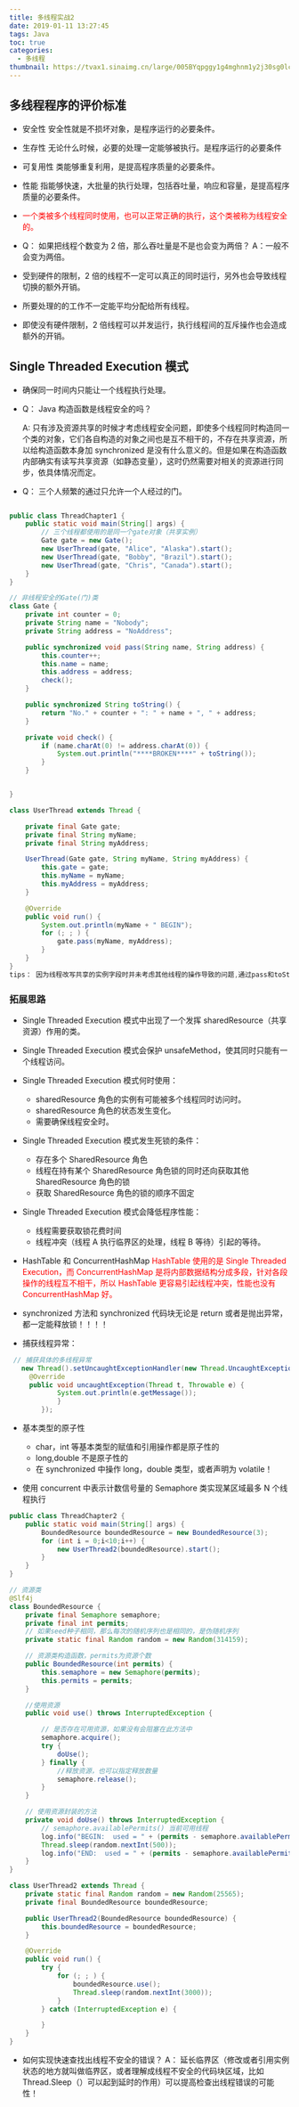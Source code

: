 ```yaml
---
title: 多线程实战2
date: 2019-01-11 13:27:45
tags: Java
toc: true
categories:
  - 多线程
thumbnail: https://tvax1.sinaimg.cn/large/005BYqpggy1g4mghnm1y2j30sg0lcaan.jpg
---
```


## 多线程程序的评价标准

- 安全性
  安全性就是不损坏对象，是程序运行的必要条件。

- 生存性
  无论什么时候，必要的处理一定能够被执行。是程序运行的必要条件
- 可复用性
  类能够重复利用，是提高程序质量的必要条件。
<!-- more -->
- 性能
  指能够快速，大批量的执行处理，包括吞吐量，响应和容量，是提高程序质量的必要条件。

- <font color="red">一个类被多个线程同时使用，也可以正常正确的执行，这个类被称为线程安全的。</font>

- Q： 如果把线程个数变为 2 倍，那么吞吐量是不是也会变为两倍？
  A：一般不会变为两倍。
- 受到硬件的限制，2 倍的线程不一定可以真正的同时运行，另外也会导致线程切换的额外开销。
- 所要处理的的工作不一定能平均分配给所有线程。
- 即使没有硬件限制，2 倍线程可以并发运行，执行线程间的互斥操作也会造成额外的开销。


## Single Threaded Execution 模式

- 确保同一时间内只能让一个线程执行处理。

- Q： Java 构造函数是线程安全的吗？

  A: 只有涉及资源共享的时候才考虑线程安全问题，即使多个线程同时构造同一个类的对象，它们各自构造的对象之间也是互不相干的，不存在共享资源，所以给构造函数本身加 synchronized 是没有什么意义的。但是如果在构造函数内部确实有读写共享资源（如静态变量），这时仍然需要对相关的资源进行同步，依具体情况而定。

- Q： 三个人频繁的通过只允许一个人经过的门。

```java

public class ThreadChapter1 {
    public static void main(String[] args) {
	    // 三个线程都使用的是同一个gate对象（共享实例）
        Gate gate = new Gate();
        new UserThread(gate, "Alice", "Alaska").start();
        new UserThread(gate, "Bobby", "Brazil").start();
        new UserThread(gate, "Chris", "Canada").start();
    }
}

// 非线程安全的Gate(门)类
class Gate {
    private int counter = 0;
    private String name = "Nobody";
    private String address = "NoAddress";

    public synchronized void pass(String name, String address) {
        this.counter++;
        this.name = name;
        this.address = address;
        check();
    }

    public synchronized String toString() {
        return "No." + counter + ": " + name + ", " + address;
    }

    private void check() {
        if (name.charAt(0) != address.charAt(0)) {
            System.out.println("****BROKEN****" + toString());
        }
    }


}

class UserThread extends Thread {

    private final Gate gate;
    private final String myName;
    private final String myAddress;

    UserThread(Gate gate, String myName, String myAddress) {
        this.gate = gate;
        this.myName = myName;
        this.myAddress = myAddress;
    }

    @Override
    public void run() {
        System.out.println(myName + " BEGIN");
        for (; ; ) {
            gate.pass(myName, myAddress);
        }
    }
}
tips： 因为线程改写共享的实例字段时并未考虑其他线程的操作导致的问题,通过pass和toString同步方法即可
```

### 拓展思路

- Single Threaded Execution 模式中出现了一个发挥 sharedResource（共享资源）作用的类。

- Single Threaded Execution 模式会保护 unsafeMethod，使其同时只能有一个线程访问。

- Single Threaded Execution 模式何时使用：
  - sharedResource 角色的实例有可能被多个线程同时访问时。
  - sharedResource 角色的状态发生变化。
  - 需要确保线程安全时。
- Single Threaded Execution 模式发生死锁的条件：

  - 存在多个 SharedResource 角色
  - 线程在持有某个 SharedResource 角色锁的同时还向获取其他 SharedResource 角色的锁
  - 获取 SharedResource 角色的锁的顺序不固定

- Single Threaded Execution 模式会降低程序性能：

  - 线程需要获取锁花费时间
  - 线程冲突（线程 A 执行临界区的处理，线程 B 等待）引起的等待。

- HashTable 和 ConcurrentHashMap
  <font color="red">HashTable 使用的是 Single Threaded Execution，而 ConcurrentHashMap 是将内部数据结构分成多段，针对各段操作的线程互不相干，所以 HashTable 更容易引起线程冲突，性能也没有 ConcurrentHashMap 好。</font>

- synchronized 方法和 synchronized 代码块无论是 return 或者是抛出异常，都一定能释放锁！！！！

- 捕获线程异常：

```java
 // 捕获具体的多线程异常
   new Thread().setUncaughtExceptionHandler(new Thread.UncaughtExceptionHandler() {
     @Override
     public void uncaughtException(Thread t, Throwable e) {
            System.out.println(e.getMessage());
            }
        });
```

- 基本类型的原子性

  - char，int 等基本类型的赋值和引用操作都是原子性的
  - long,double 不是原子性的
  - 在 synchronized 中操作 long，double 类型，或者声明为 volatile！

- 使用 concurrent 中表示计数信号量的 Semaphore 类实现某区域最多 N 个线程执行

```java
public class ThreadChapter2 {
    public static void main(String[] args) {
        BoundedResource boundedResource = new BoundedResource(3);
        for (int i = 0;i<10;i++) {
            new UserThread2(boundedResource).start();
        }
    }
}

// 资源类
@Slf4j
class BoundedResource {
    private final Semaphore semaphore;
    private final int permits;
    // 如果seed种子相同，那么每次的随机序列也是相同的，是伪随机序列
    private static final Random random = new Random(314159);

    // 资源类构造函数，permits为资源个数
    public BoundedResource(int permits) {
        this.semaphore = new Semaphore(permits);
        this.permits = permits;
    }

    //使用资源
    public void use() throws InterruptedException {

        // 是否存在可用资源，如果没有会阻塞在此方法中
        semaphore.acquire();
        try {
            doUse();
        } finally {
            //释放资源，也可以指定释放数量
            semaphore.release();
        }
    }

    // 使用资源封装的方法
    private void doUse() throws InterruptedException {
        // semaphore.availablePermits() 当前可用线程
        log.info("BEGIN:  used = " + (permits - semaphore.availablePermits()));
        Thread.sleep(random.nextInt(500));
        log.info("END:  used = " + (permits - semaphore.availablePermits()));
    }
}

class UserThread2 extends Thread {
    private static final Random random = new Random(25565);
    private final BoundedResource boundedResource;

    public UserThread2(BoundedResource boundedResource) {
        this.boundedResource = boundedResource;
    }

    @Override
    public void run() {
        try {
            for (; ; ) {
                boundedResource.use();
                Thread.sleep(random.nextInt(3000));
            }
        } catch (InterruptedException e) {

        }
    }
}
```

- 如何实现快速查找出线程不安全的错误？
  A： 延长临界区（修改或者引用实例状态的地方就叫做临界区，或者理解成线程不安全的代码块区域，比如 Thread.Sleep（）可以起到延时的作用）可以提高检查出线程错误的可能性！
